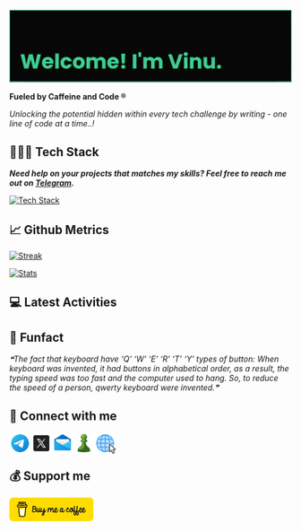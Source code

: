 [![banner](assets/banner.png)](https://vinuxd.github.io)

**Fueled by Caffeine and Code ®**

_Unlocking the potential hidden within every tech challenge by writing - one line of code at a time..!_

## 👨🏻‍💻 Tech Stack

**_Need help on your projects that matches my skills? Feel free to reach me out on [Telegram](https://t.me/VinuXD)._**

[![Tech Stack](https://skillicons.dev/icons?i=arduino,autocad,aws,bash,c,devto,firebase,git,github,githubactions,heroku,html,java,linux,md,mongodb,netlify,obsidian,powershell,py,raspberrypi,redhat,redis,regex,spring,supabase,vercel,vscode&theme=dark&perline=8)](https://github.com/VinuXD?tab=repositories)

## 📈 Github Metrics

[![Streak](http://github-readme-streak-stats.herokuapp.com?user=vinuxd&theme=chartreuse-dark&hide_border=false&date_format=j%20M%5B%20Y%5D)](https://vinuxd.github.io)

[![Stats](https://github-readme-stats.vercel.app/api?username=vinuxd&hide=issues&show_icons=true&theme=chartreuse-dark&include_all_commits=true&count_private=true)](https://vinuxd.github.io)

## 💻 Latest Activities

<!--RECENT_ACTIVITY:start-->
<!--RECENT_ACTIVITY:end-->

## 🎨 Funfact

<!--STARTS_HERE_QUOTE_README-->
<i>❝The fact that keyboard have ‘Q’ ‘W’ ‘E’ ‘R’ ‘T’ ‘Y’ types of button: When keyboard was invented, it had buttons in alphabetical order, as a result, the typing speed was too fast and the computer used to hang. So, to reduce the speed of a person, qwerty keyboard were invented.❞</i>
<!--ENDS_HERE_QUOTE_README-->

## 🔗 Connect with me

<!-- Icons downloaded from https://icons8.com> -->

<a href="https://t.me/VinuXD" class="padded"><img align="left" alt="Telegram" width="38px" src="assets/telegram.png" /></a>

<a href="https://twitter.com/Vinuxde" class="padded"><img align="left" alt="X" width="38px" src="assets/x.png" /></a>

<a href="mailto:vinuvarsath.s@proton.me" class="padded"><img align="left" alt="Mail" width="38px" src="assets/mail.png" /></a>

<a href="https://www.chess.com/member/vinuxde" class="padded"><img align="left" alt="Chess.com" width="38px" src="assets/chess.png" /></a>

<a href="https://vinuxd.github.io" class="padded"><img align="left" alt="Web" width="38px" src="assets/web.png"></a>

</br>
</br>

## 💰 Support me

<a href="https://www.buymeacoffee.com/vinuvarsath" class="padded"><img align="left" alt="Buy me a Coffee" width="150px" src="assets/bmc.png"></a>

<!--

## Spotify Playing

[![Spotify](https://spotifyxd.vercel.app/api/spotify?background_color=000000&border_color=00ff7f)](https://open.spotify.com/user/31a2knpxmuez2uo44wigmbqxjapy?si=ORyXsvpDQy6DNbodyG10lA)

-->
